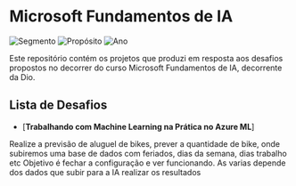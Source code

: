 # Microsoft Fundamentos de IA
![Segmento](https://img.shields.io/badge/Segmento_:-IA-blue?style=flat-square) 
![Propósito](https://img.shields.io/badge/Propósito_:-Formação-darkorange?style=flat-square) 
![Ano](https://img.shields.io/badge/Ano_:-2025-darkred?style=flat-square)

Este repositório contém os projetos que produzi em resposta aos desafios propostos no decorrer do curso Microsoft Fundamentos de IA, decorrente da Dio.

## Lista de Desafios

* [**Trabalhando com Machine Learning na Prática no Azure ML**]
  
Realize a previsão de aluguel de bikes, prever a quantidade de bike, onde subiremos uma base de dados com feriados, dias da semana, dias trabalho etc
Objetivo é fechar a configuração e ver funcionando. As varias depende dos dados que subir para a IA realizar os resultados

